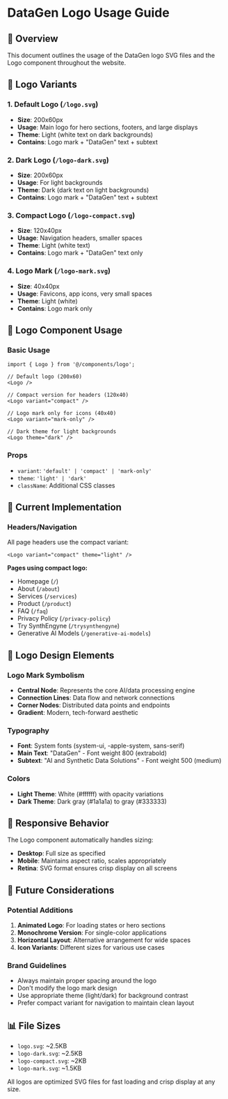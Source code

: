 # DataGen Logo Usage Guide

## 📝 Overview

This document outlines the usage of the DataGen logo SVG files and the Logo component throughout the website.

## 🎨 Logo Variants

### 1. **Default Logo** (`/logo.svg`)
- **Size**: 200x60px
- **Usage**: Main logo for hero sections, footers, and large displays
- **Theme**: Light (white text on dark backgrounds)
- **Contains**: Logo mark + "DataGen" text + subtext

### 2. **Dark Logo** (`/logo-dark.svg`)
- **Size**: 200x60px
- **Usage**: For light backgrounds
- **Theme**: Dark (dark text on light backgrounds)
- **Contains**: Logo mark + "DataGen" text + subtext

### 3. **Compact Logo** (`/logo-compact.svg`)
- **Size**: 120x40px
- **Usage**: Navigation headers, smaller spaces
- **Theme**: Light (white text)
- **Contains**: Logo mark + "DataGen" text only

### 4. **Logo Mark** (`/logo-mark.svg`)
- **Size**: 40x40px
- **Usage**: Favicons, app icons, very small spaces
- **Theme**: Light (white)
- **Contains**: Logo mark only

## 🔧 Logo Component Usage

### Basic Usage
```tsx
import { Logo } from '@/components/logo';

// Default logo (200x60)
<Logo />

// Compact version for headers (120x40)
<Logo variant="compact" />

// Logo mark only for icons (40x40)
<Logo variant="mark-only" />

// Dark theme for light backgrounds
<Logo theme="dark" />
```

### Props
- `variant`: `'default' | 'compact' | 'mark-only'`
- `theme`: `'light' | 'dark'`
- `className`: Additional CSS classes

## 📍 Current Implementation

### Headers/Navigation
All page headers use the compact variant:
```tsx
<Logo variant="compact" theme="light" />
```

**Pages using compact logo:**
- Homepage (`/`)
- About (`/about`)
- Services (`/services`)
- Product (`/product`)
- FAQ (`/faq`)
- Privacy Policy (`/privacy-policy`)
- Try SynthEngyne (`/trysynthengyne`)
- Generative AI Models (`/generative-ai-models`)

## 🎯 Logo Design Elements

### Logo Mark Symbolism
- **Central Node**: Represents the core AI/data processing engine
- **Connection Lines**: Data flow and network connections
- **Corner Nodes**: Distributed data points and endpoints
- **Gradient**: Modern, tech-forward aesthetic

### Typography
- **Font**: System fonts (system-ui, -apple-system, sans-serif)
- **Main Text**: "DataGen" - Font weight 800 (extrabold)
- **Subtext**: "AI and Synthetic Data Solutions" - Font weight 500 (medium)

### Colors
- **Light Theme**: White (#ffffff) with opacity variations
- **Dark Theme**: Dark gray (#1a1a1a) to gray (#333333)

## 📱 Responsive Behavior

The Logo component automatically handles sizing:
- **Desktop**: Full size as specified
- **Mobile**: Maintains aspect ratio, scales appropriately
- **Retina**: SVG format ensures crisp display on all screens

## 🔄 Future Considerations

### Potential Additions
1. **Animated Logo**: For loading states or hero sections
2. **Monochrome Version**: For single-color applications
3. **Horizontal Layout**: Alternative arrangement for wide spaces
4. **Icon Variants**: Different sizes for various use cases

### Brand Guidelines
- Always maintain proper spacing around the logo
- Don't modify the logo mark design
- Use appropriate theme (light/dark) for background contrast
- Prefer compact variant for navigation to maintain clean layout

## 📊 File Sizes
- `logo.svg`: ~2.5KB
- `logo-dark.svg`: ~2.5KB
- `logo-compact.svg`: ~2KB
- `logo-mark.svg`: ~1.5KB

All logos are optimized SVG files for fast loading and crisp display at any size.
